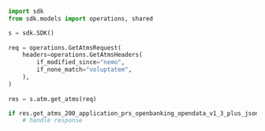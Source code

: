 <!-- Start SDK Example Usage -->
```python
import sdk
from sdk.models import operations, shared

s = sdk.SDK()
    
req = operations.GetAtmsRequest(
    headers=operations.GetAtmsHeaders(
        if_modified_since="nemo",
        if_none_match="voluptatem",
    ),
)
    
res = s.atm.get_atms(req)

if res.get_atms_200_application_prs_openbanking_opendata_v1_3_plus_json_object is not None:
    # handle response
```
<!-- End SDK Example Usage -->